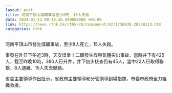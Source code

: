 ```yaml
---
layout: post
title: 河南平頂山煤礦事故至少8死　15人失蹤
date: 2024-01-13 00:19:26.000000000 +08:00
link: https://news.rthk.hk/rthk/ch/component/k2/1736038-20240113.htm
categories: rthk
---
```


河南平頂山市發生煤礦事故，至少8人死亡，15人失蹤。

事發在昨日下午近3時，天安煤業十二礦發生煤與氣體突出事故，當時井下有425人，截至昨晚10時，380人已升井，井下初步核查仍有45人，當中22人已取得聯繫，8人遇難、15人失去聯絡。

省委主要領導作出批示，省政府主要領導和分管領導到場指揮，市委市政府全力組織救援。
